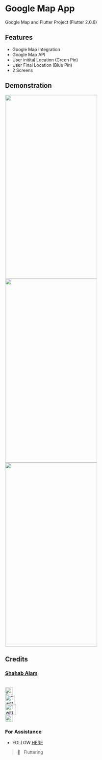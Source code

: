 # Google Map App

Google Map and Flutter Project (Flutter 2.0.6)

## Features

- Google Map Integration
- Google Map API
- User initital Location (Green Pin)
- User Final Location (Blue Pin)
- 2 Screens

## Demonstration

<!-- COMING SOON :screwdriver: :placard:	  -->


 <img height = "600" width= "300" src="https://user-images.githubusercontent.com/104030327/184551417-a4f4569f-c170-4864-a9dc-9ddeda3c19bc.png" /> <br/>
 <img height = "600" width= "300" src="https://user-images.githubusercontent.com/104030327/184551420-38eeb45b-6ca5-43b1-93f0-df15847a1a83.png" /> <br/>
 <img height = "600" width= "300" src="https://user-images.githubusercontent.com/104030327/184551423-33b336b7-9dea-47a1-9636-a064a1f14cf3.png" /> <br/>


## Credits

 ### [Shahab Alam](#) <br/><br/>

 <div class="social-icons-image">
                <a href="https://www.facebook.com/iamShahabAlam/">
                    <img src="https://www.facebook.com/images/fb_icon_325x325.png" style= "height:25px;"  alt="Facebook Icon" >
                </a>
            </div> 

 <div class="social-icons-image">
                <a href="https://github.com/IamShahabAlam">
                    <img src="https://pngimg.com/uploads/github/github_PNG69.png"  style = "height:30px" alt="Twitter Icon">
                </a>
            </div>

<div class="social-icons-image">
                <a href="https://twitter.com/IamShahabAlam">
                    <img src="https://pngimg.com/uploads/twitter/twitter_PNG3.png" style = "height:35px;" alt="Twitter Icon">
                </a>
            </div>
            
 <div class="social-icons-image">
                <a  href="mailto:IamshahabAlam@gmail.com">
<img  alt="Gmail" height="22px" width="25px"  src="https://cdn-icons-png.flaticon.com/512/281/281769.png" />

</a>
            </div>
            
### For Assistance
- FOLLOW <a href="https://github.com/IamShahabAlam"> HERE </a> <br/>

> :blue_heart: &nbsp; Fluttering

